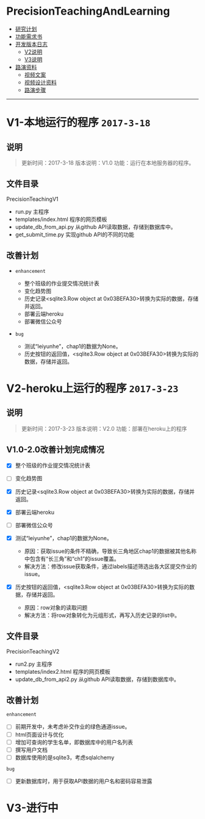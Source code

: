 # PrecisionTeachingAndLearning

+ [研究计划](https://github.com/leiyunhe/PrecisionTeachingAndLearning/blob/master/DevPlan.md)
+ [功能需求书](https://github.com/leiyunhe/PrecisionTeachingAndLearning/blob/master/FunctionalRequirement.md)
+ [开发版本日志](https://github.com/leiyunhe/PrecisionTeachingAndLearning/issues/12)
  + [V2说明](https://github.com/leiyunhe/PrecisionTeachingAndLearning/issues/10)
  + [V3说明](https://github.com/leiyunhe/PrecisionTeachingAndLearning/issues/11)
+ [路演资料](https://github.com/leiyunhe/PrecisionTeachingAndLearning/issues/9)
  + [视频文案](https://github.com/leiyunhe/PrecisionTeachingAndLearning/issues/16)
  + [视频设计资料](https://github.com/leiyunhe/PrecisionTeachingAndLearning/tree/master/ppt)
  + [路演步骤](https://github.com/leiyunhe/PrecisionTeachingAndLearning/issues/18)


------------------------------------------
# V1-本地运行的程序 ```2017-3-18```

## 说明

> 更新时间：2017-3-18
> 版本说明：V1.0
> 功能：运行在本地服务器的程序。


## 文件目录



PrecisionTeachingV1

+ run.py 主程序
+ templates/index.html 程序的网页模板
+ update_db_from_api.py 从github API读取数据，存储到数据库中。
+ get_submit_time.py 实现github API的不同的功能

## 改善计划

+ ```enhancement```

    - 整个班级的作业提交情况统计表
    - 变化趋势图
    - 历史记录<sqlite3.Row object at 0x03BEFA30>转换为实际的数据，存储并返回。
    - 部署云端heroku
    - 部署微信公众号

+ ```bug``` 

    - 测试“leiyunhe”，chap1的数据为None。
    - 历史按钮的返回值，<sqlite3.Row object at 0x03BEFA30>转换为实际的数据，存储并返回。


# V2-heroku上运行的程序 ```2017-3-23```

## 说明

> 更新时间：2017-3-23
> 版本说明：V2.0
> 功能：部署在heroku上的程序

## V1.0-2.0改善计划完成情况

- [x] 整个班级的作业提交情况统计表
- [ ] 变化趋势图
- [x] 历史记录<sqlite3.Row object at 0x03BEFA30>转换为实际的数据，存储并返回。
- [x] 部署云端heroku
- [ ] 部署微信公众号
- [x] 测试“leiyunhe”，chap1的数据为None。

    + 原因：获取issue的条件不精确，导致长三角地区chap1的数据被其他名称中包含有“长三角”和“ch1”的issue覆盖。
    + 解决方法：修改issue获取条件，通过labels描述筛选出各大区提交作业的issue。
- [x] 历史按钮的返回值，<sqlite3.Row object at 0x03BEFA30>转换为实际的数据，存储并返回。
    + 原因：row对象的读取问题
    + 解决方法：将row对象转化为元组形式，再写入历史记录的list中。

## 文件目录

PrecisionTeachingV2

+ run2.py 主程序
+ templates/index2.html 程序的网页模板
+ update_db_from_api2.py 从github API读取数据，存储到数据库中。

## 改善计划

```enhancement```

- [ ] 前期开发中，未考虑补交作业的绿色通道issue。
- [ ] html页面设计与优化
- [ ] 增加可查询的学生名单，即数据库中的用户名列表
- [ ] 撰写用户文档
- [ ] 数据库使用的是sqlite3，考虑sqlalchemy

```bug```

- [ ] 更新数据库时，用于获取API数据的用户名和密码容易泄露


# V3-进行中